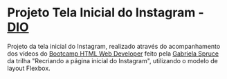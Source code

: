 # Projeto Tela Inicial do Instagram - [DIO](https://digitalinnovation.one)

Projeto da tela inicial do Instagram, realizado através do acompanhamento dos vídeos do [Bootcamp HTML Web Developer](https://web.digitalinnovation.one/track/html-web-developer) feito pela [Gabriela Spruce](https://github.com/SpruceGabriela) da trilha "Recriando a página inicial do Instagram", utilizando o modelo de layout Flexbox.